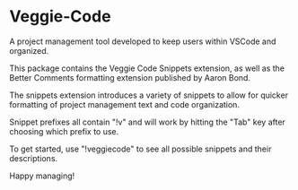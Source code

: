 # Veggie-Code
A project management tool developed to keep users within VSCode and organized.

This package contains the Veggie Code Snippets extension, as well as the Better Comments formatting extension published by Aaron Bond.

The snippets extension introduces a variety of snippets to allow for quicker formatting of project management text and code organization.

Snippet prefixes all contain "!v" and will work by hitting the "Tab" key after choosing which prefix to use.

To get started, use "!veggiecode" to see all possible snippets and their descriptions.

Happy managing!
